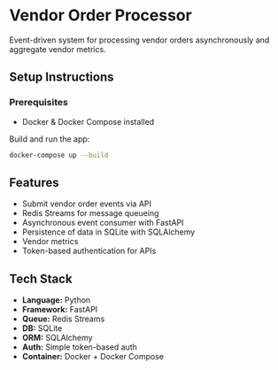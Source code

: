 # Vendor Order Processor 

Event-driven system for processing vendor orders asynchronously and aggregate vendor metrics.

## Setup Instructions

### Prerequisites
- Docker & Docker Compose installed

Build and run the app:
```bash
docker-compose up --build
```

## Features
- Submit vendor order events via API
- Redis Streams for message queueing
- Asynchronous event consumer with FastAPI
- Persistence of data in SQLite with SQLAlchemy
- Vendor metrics
- Token-based authentication for APIs


## Tech Stack
- **Language:** Python 
- **Framework:** FastAPI
- **Queue:** Redis Streams
- **DB:** SQLite
- **ORM:** SQLAlchemy
- **Auth:** Simple token-based auth
- **Container:** Docker + Docker Compose
